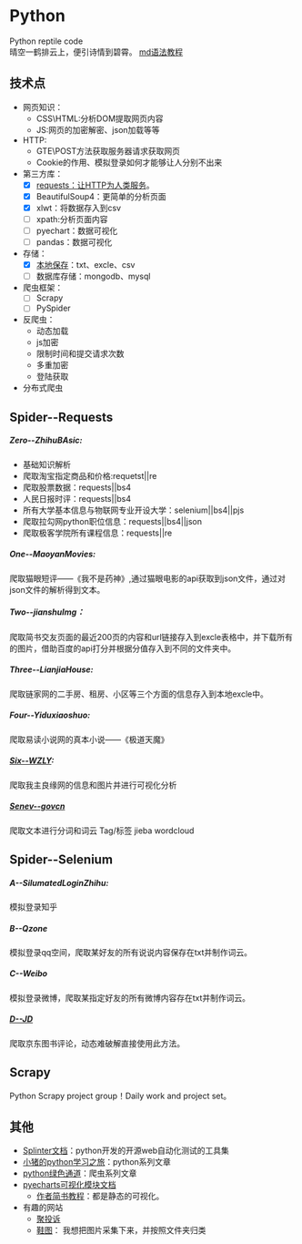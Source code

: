 # Python
Python reptile code<br>
晴空一鹤排云上，便引诗情到碧霄。
[md语法教程](https://www.jianshu.com/p/86e7fa33de8e)
## 技术点
- 网页知识：
   * CSS\HTML:分析DOM提取网页内容
   * JS:网页的加密解密、json加载等等
- HTTP:
   * GTE\POST方法获取服务器请求获取网页
   * Cookie的作用、模拟登录如何才能够让人分别不出来
- 第三方库：
   * [x] [requests：让HTTP为人类服务](https://github.com/afrunk/Summer-for-Learing/blob/master/BasicKnowladge/Requests.md)。
   * [x] BeautifulSoup4：更简单的分析页面
   * [x] xlwt：将数据存入到csv
   * [ ] xpath:分析页面内容
   * [ ] pyechart：数据可视化
   * [ ] pandas：数据可视化
- 存储：
   * [x] [本地保存](https://github.com/afrunk/Summer-for-Learing/blob/master/BasicKnowladge/%E6%9C%AC%E5%9C%B0%E4%BF%9D%E5%AD%98.md)：txt、excle、csv
   * [ ] 数据库存储：mongodb、mysql
- 爬虫框架：
   * [ ] Scrapy
   * [ ] PySpider
- 反爬虫：
   * 动态加载
   * js加密
   * 限制时间和提交请求次数
   * 多重加密
   * 登陆获取
- 分布式爬虫
## Spider--Requests
##### Zero--ZhihuBAsic:
  * 基础知识解析<br>
  * 爬取淘宝指定商品和价格:requetst||re<br>
  * 爬取股票数据：requests||bs4<br>
  * 人民日报时评：requests||bs4<br>
  * 所有大学基本信息与物联网专业开设大学：selenium||bs4||pjs<br>
  * 爬取拉勾网python职位信息：requests||bs4||json<br>
  * 爬取极客学院所有课程信息：requests||re<br>
##### One--MaoyanMovies:
  爬取猫眼短评——《我不是药神》,通过猫眼电影的api获取到json文件，通过对json文件的解析得到文本。<br>
##### Two--jianshuImg：
  爬取简书交友页面的最近200页的内容和url链接存入到excle表格中，并下载所有的图片，借助百度的api打分并根据分值存入到不同的文件夹中。<br>
##### Three--LianjiaHouse:
  爬取链家网的二手房、租房、小区等三个方面的信息存入到本地excle中。<br>
##### Four--Yiduxiaoshuo:
  爬取易读小说网的真本小说——《极道天魔》<br>
##### [Six--WZLY](https://github.com/afrunk/Summer-for-Learing/blob/master/Spider/Six--WZLY/%E6%88%91%E6%9C%AC%E5%8F%AF%E4%BB%A5%E5%BF%8D%E5%8F%97%E9%BB%91%E6%9A%97.md):
  爬取我主良缘网的信息和图片并进行可视化分析
##### [Senev--govcn](https://github.com/afrunk/Summer-for-Learing/blob/master/Spider/Sever-Govcn/%E6%A2%A6%E6%83%B3%E8%BF%99%E4%B8%AA%E4%B8%9C%E8%A5%BF.md)
  爬取文本进行分词和词云 Tag/标签 jieba wordcloud 
  
## Spider--Selenium
##### A--SilumatedLoginZhihu:
  模拟登录知乎<br>
##### B--Qzone
  模拟登录qq空间，爬取某好友的所有说说内容保存在txt并制作词云。<br>
##### C--Weibo
  模拟登录微博，爬取某指定好友的所有微博内容存在txt并制作词云。<br>
##### [D--JD](https://github.com/afrunk/Summer-for-Learing/blob/master/Spider--Selenium/D--JD/%E6%88%91%E4%BA%A6%E9%A3%98%E9%9B%B6%E4%B9%85.md)
  爬取京东图书评论，动态难破解直接使用此方法。<br>

## Scrapy
Python Scrapy project group！Daily work and project set。<br>

## 其他
- [Splinter文档](https://splinter-docs-zh-cn.readthedocs.io/zh/latest/#drivers)：python开发的开源web自动化测试的工具集
- [小猪的python学习之旅](https://juejin.im/user/570afb741ea493005de84da3/posts)：python系列文章
- [python绿色通道](https://mp.weixin.qq.com/s/BUZhmh-3qIe2HCpZrY4Zig)：爬虫系列文章
- [pyecharts可视化模块文档](http://pyecharts.org/#/)
   * [作者简书教程](https://www.jianshu.com/p/b718c307a61c)：都是静态的可视化。
- 有趣的网站
   * [聚投诉](http://ts.21cn.com/merchant/ranking)
   * [鞋图]( http://qcr0122.x.yupoo.com/albums?from=singlemessage&isappinstalled=0&page=2)： 我想把图片采集下来，并按照文件夹归类
